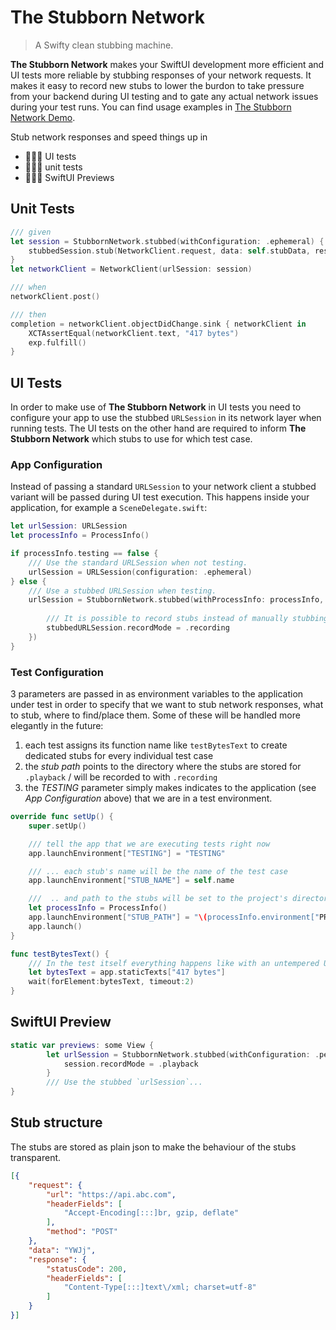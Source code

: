 # The Stubborn Network

> A Swifty clean stubbing machine.

**The Stubborn Network** makes your SwiftUI development more efficient and UI tests more reliable by stubbing responses of your network requests. It makes it easy to record new stubs to lower the burdon to take pressure from your backend during UI testing and to gate any actual network issues during your test runs. You can find usage examples in [The Stubborn Network Demo](https://github.com/q231950/the-stubborn-network-demo).

Stub network responses and speed things up in

- 🕵🏽‍♂️ UI tests
- 👮🏻‍♀️ unit tests
- 👩🏻‍🎨 SwiftUI Previews

## Unit Tests

```swift
/// given
let session = StubbornNetwork.stubbed(withConfiguration: .ephemeral) { (stubbedSession) in
    stubbedSession.stub(NetworkClient.request, data: self.stubData, response: HTTPURLResponse(), error: nil)
}
let networkClient = NetworkClient(urlSession: session)

/// when
networkClient.post()

/// then
completion = networkClient.objectDidChange.sink { networkClient in
    XCTAssertEqual(networkClient.text, "417 bytes")
    exp.fulfill()
}
```

## UI Tests

In order to make use of **The Stubborn Network** in UI tests you need to configure your app to use the stubbed `URLSession` in its network layer when running tests. The UI tests on the other hand are required to inform **The Stubborn Network** which stubs to use for which test case.

### App Configuration

Instead of passing a standard `URLSession` to your network client a stubbed variant will be passed during UI test execution. This happens inside your application, for example a `SceneDelegate.swift`:

```swift
let urlSession: URLSession
let processInfo = ProcessInfo()

if processInfo.testing == false {
    /// Use the standard URLSession when not testing.
    urlSession = URLSession(configuration: .ephemeral)
} else {
    /// Use a stubbed URLSession when testing.
    urlSession = StubbornNetwork.stubbed(withProcessInfo: processInfo, stub: { (stubbedURLSession) in
    
        /// It is possible to record stubs instead of manually stubbing each request.
        stubbedURLSession.recordMode = .recording
    })
}
```

### Test Configuration

3 parameters are passed in as environment variables to the application under test in order to specify that we want to stub network responses, what to stub, where to find/place them. Some of these will be handled more elegantly in the future:

1. each test assigns its function name like `testBytesText` to create dedicated stubs for every individual test case
2. the _stub path_ points to the directory where the stubs are stored for `.playback` / will be recorded to with `.recording`
3. the _TESTING_ parameter simply makes indicates to the application (see _App Configuration_ above) that we are in a test environment.

```swift
override func setUp() {
    super.setUp()

    /// tell the app that we are executing tests right now
    app.launchEnvironment["TESTING"] = "TESTING"

    /// ... each stub's name will be the name of the test case
    app.launchEnvironment["STUB_NAME"] = self.name

    ///  .. and path to the stubs will be set to the project's directory
    let processInfo = ProcessInfo()
    app.launchEnvironment["STUB_PATH"] = "\(processInfo.environment["PROJECT_DIR"] ?? "")/stubs"
    app.launch()
}

func testBytesText() {
    /// In the test itself everything happens like with an untempered URLSession
    let bytesText = app.staticTexts["417 bytes"]
    wait(forElement:bytesText, timeout:2)
}
```

## SwiftUI Preview

```swift
static var previews: some View {
        let urlSession = StubbornNetwork.stubbed(withConfiguration: .persistent(name: "ContentView_Previews", path: "\(ProcessInfo().environment["PROJECT_DIR"] ?? "")/stubs")!) { (session) in
            session.recordMode = .playback
        }
        /// Use the stubbed `urlSession`...
}
```

## Stub structure

The stubs are stored as plain json to make the behaviour of the stubs transparent.

```json
[{
    "request": {
        "url": "https://api.abc.com",
        "headerFields": [
            "Accept-Encoding[:::]br, gzip, deflate"
        ],
        "method": "POST"
    },
    "data": "YWJj",
    "response": {
        "statusCode": 200,
        "headerFields": [
            "Content-Type[:::]text\/xml; charset=utf-8"
        ]
    }
}]
```
